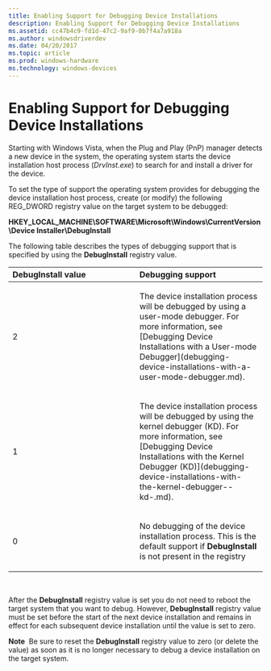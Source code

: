 ```yaml
---
title: Enabling Support for Debugging Device Installations
description: Enabling Support for Debugging Device Installations
ms.assetid: cc47b4c9-fd1d-47c2-9af9-0b7f4a7a918a
ms.author: windowsdriverdev
ms.date: 04/20/2017
ms.topic: article
ms.prod: windows-hardware
ms.technology: windows-devices
---
```


# Enabling Support for Debugging Device Installations


Starting with Windows Vista, when the Plug and Play (PnP) manager detects a new device in the system, the operating system starts the device installation host process (*DrvInst.exe*) to search for and install a driver for the device.

To set the type of support the operating system provides for debugging the device installation host process, create (or modify) the following REG_DWORD registry value on the target system to be debugged:

**HKEY_LOCAL_MACHINE\\SOFTWARE\\Microsoft\\Windows\\CurrentVersion\\Device Installer\\DebugInstall**

The following table describes the types of debugging support that is specified by using the **DebugInstall** registry value.

<table>
<colgroup>
<col width="50%" />
<col width="50%" />
</colgroup>
<thead>
<tr class="header">
<th align="left">DebugInstall value</th>
<th align="left">Debugging support</th>
</tr>
</thead>
<tbody>
<tr class="odd">
<td align="left"><p>2</p></td>
<td align="left"><p>The device installation process will be debugged by using a user-mode debugger. For more information, see [Debugging Device Installations with a User-mode Debugger](debugging-device-installations-with-a-user-mode-debugger.md).</p></td>
</tr>
<tr class="even">
<td align="left"><p>1</p></td>
<td align="left"><p>The device installation process will be debugged by using the kernel debugger (KD). For more information, see [Debugging Device Installations with the Kernel Debugger (KD)](debugging-device-installations-with-the-kernel-debugger--kd-.md).</p></td>
</tr>
<tr class="odd">
<td align="left"><p>0</p></td>
<td align="left"><p>No debugging of the device installation process. This is the default support if <strong>DebugInstall</strong> is not present in the registry</p></td>
</tr>
</tbody>
</table>

 

After the **DebugInstall** registry value is set you do not need to reboot the target system that you want to debug. However, **DebugInstall** registry value must be set before the start of the next device installation and remains in effect for each subsequent device installation until the value is set to zero.

**Note**  Be sure to reset the **DebugInstall** registry value to zero (or delete the value) as soon as it is no longer necessary to debug a device installation on the target system.

 

 

 





